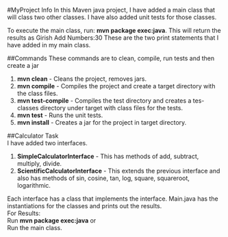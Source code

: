 #MyProject Info
In this Maven java project, I have added a main class that will class two other classes.
I have also added unit tests for those classes.

To execute the main class, run: **mvn package exec:java**.
This will return the results as
Girish
Add Numbers:30
These are the two print statements that I have added in my main class.

##Commands
 These commands are to clean, compile, run tests and then create a jar

1. **mvn clean** - Cleans the project, removes jars.
2. **mvn compile** - Compiles the project and create a target directory with the class files.
3. **mvn test-compile** - Compiles the test directory and creates a tes-classes directory under target with class files for the tests.
4. **mvn test** - Runs the unit tests.
5. **mvn install** - Creates a jar for the project in target directory.

##Calculator Task  
I have added two interfaces.  
1. **SimpleCalculatorInterface** - This has methods of add, subtract, multiply, divide.
2. **ScientificCalculatorInterface** - This extends the previous interface and also has methods of sin, cosine, tan, log, square, squareroot, logarithmic.

Each interface has a class that implements the interface. Main.java has the instantiations for the classes and prints out the results.  
For Results:  
Run **mvn package exec:java** or  
Run the main class.
